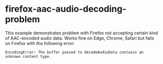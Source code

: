 # firefox-aac-audio-decoding-problem

This example demonstrates problem with Firefox not accepting certain kind of AAC-encoded audio data.
Works fine on Edge, Chrome, Safari but fails on Firefox with the following error:

`EncodingError: The buffer passed to decodeAudioData contains an unknown content type.`
